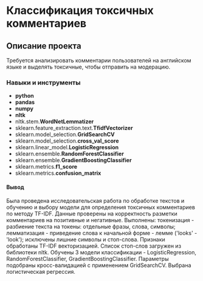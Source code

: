 # Классификация токсичных комментариев

## Описание проекта

Требуется анализировать комментарии пользователей на английском языке и выделять токсичные, чтобы отправить на модерацию.

### Навыки и инструменты

- **python**
- **pandas**
- **numpy**
- **nltk**
- nltk.stem.**WordNetLemmatizer**
- sklearn.feature_extraction.text.**TfidfVectorizer**
- sklearn.model_selection.**GridSearchCV**
- sklearn.model_selection.**cross_val_score**            
- sklearn.linear_model.**LogisticRegression**
- sklearn.ensemble.**RandomForestClassifier**
- sklearn.ensemble.**GradientBoostingClassifier**
- sklearn.metrics.**f1_score**
- sklearn.metrics.**confusion_matrix**

#### Вывод

Была проведена исследовательская работа по обработке текстов и обучению и выбору модели для определения токсичных комментариев по методу TF-IDF. Данные проверены на корректность разметки комментариев на позитивные и негативные. Выполнены: токенизация - разбиение текста на токены: отдельные фразы, слова, символы; лемматизация - приведение слова к начальной форме - лемме ('looks' - 'look'); исключены лишние символы и стоп-слова. Признаки обработаны TF-IDF векторизацией. Список стоп-слов загружен из библиотеки nltk. Обучены 3 модели классификации - LogisticRegression, RandomForestClassifier, GradientBoostingClassifier. Параметры подобраны кросс-валидацией с применением GridSearchCV.
Выбрана логистическая регрессия. 
